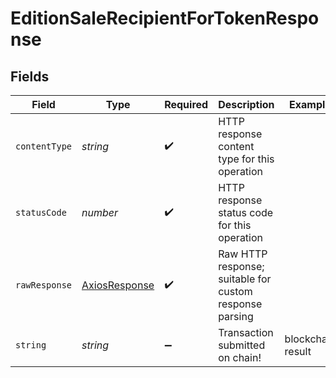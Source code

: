 # EditionSaleRecipientForTokenResponse


## Fields

| Field                                                   | Type                                                    | Required                                                | Description                                             | Example                                                 |
| ------------------------------------------------------- | ------------------------------------------------------- | ------------------------------------------------------- | ------------------------------------------------------- | ------------------------------------------------------- |
| `contentType`                                           | *string*                                                | :heavy_check_mark:                                      | HTTP response content type for this operation           |                                                         |
| `statusCode`                                            | *number*                                                | :heavy_check_mark:                                      | HTTP response status code for this operation            |                                                         |
| `rawResponse`                                           | [AxiosResponse](https://axios-http.com/docs/res_schema) | :heavy_check_mark:                                      | Raw HTTP response; suitable for custom response parsing |                                                         |
| `string`                                                | *string*                                                | :heavy_minus_sign:                                      | Transaction submitted on chain!                         | blockchain result                                       |
